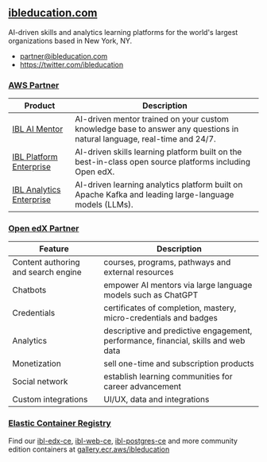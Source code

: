 ## [ibleducation.com](https://ibleducation.com)
AI-driven skills and analytics learning platforms for the world's largest organizations based in New York, NY.

* partner@ibleducation.com
* https://twitter.com/ibleducation

### [AWS Partner](https://aws.amazon.com/marketplace/seller-profile?id=824b8600-b332-417d-b259-550630b627d8)

| Product | Description |
| -------- | -------- |
| [IBL AI Mentor](https://aws.amazon.com/marketplace/pp/prodview-bz6um4yt6m7ay) | AI-driven mentor trained on your custom knowledge base to answer any questions in natural language, real-time and 24/7. |
| [IBL Platform Enterprise](https://aws.amazon.com/marketplace/pp/prodview-ugkubjl4fgurm) | AI-driven skills learning platform built on the best-in-class open source platforms including Open edX. |
| [IBL Analytics Enterprise](https://aws.amazon.com/marketplace/pp/prodview-3oqgyocy7qrf2) | AI-driven learning analytics platform built on Apache Kafka and leading large-language models (LLMs). |

### [Open edX Partner](https://openedx.org/marketplace/ibl-education)

| Feature | Description |
| -------- | -------- |
| Content authoring and search engine | courses, programs, pathways and external resources |
| Chatbots | empower AI mentors via large language models such as ChatGPT |
| Credentials | certificates of completion, mastery, micro-credentials and badges |
| Analytics | descriptive and predictive engagement, performance, financial, skills and web data |
| Monetization | sell one-time and subscription products |
| Social network | establish learning communities for career advancement |
| Custom integrations | UI/UX, data and integrations |

### [Elastic Container Registry](https://gallery.ecr.aws/ibleducation)

Find our [ibl-edx-ce](https://gallery.ecr.aws/ibleducation/ibl-edx-ce), [ibl-web-ce](https://gallery.ecr.aws/ibleducation/ibl-web-ce), [ibl-postgres-ce](https://gallery.ecr.aws/ibleducation/ibl-postgres-ce) and more community edition containers at [gallery.ecr.aws/ibleducation](https://gallery.ecr.aws/ibleducation)
